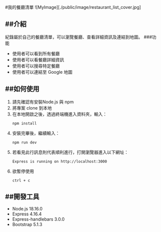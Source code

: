 #我的餐廳清單
![MyImage][./public/image/restaurant_list_cover.jpg]

##介紹
---
紀錄屬於自己的餐廳清單，可以瀏覽餐廳、查看詳細資訊及連結到地圖。
###功能
- 使用者可以看到所有餐廳
- 使用者可以看餐廳詳細資訊
- 使用者可以搜尋特定餐廳
- 使用者可以連結至 Google 地圖

##如何使用
---
1. 請先確認有安裝Node.js 與 npm
2. 將專案 clone 到本地
3. 在本地開啟之後，透過終端機進入資料夾，輸入：
    ```
    npm install
    ```
4. 安裝完畢後，繼續輸入：    
    ```
    npm run dev
    ```
5. 若看見此行訊息則代表順利進行，打開瀏覽器進入以下網址：
    ```
    Express is running on http://localhost:3000
    ```
6. 欲暫停使用
    ```
    ctrl + c
    ```

##開發工具
---
- Node.js 18.16.0
- Express 4.16.4
- Express-handlebars 3.0.0
- Bootstrap 5.1.3
